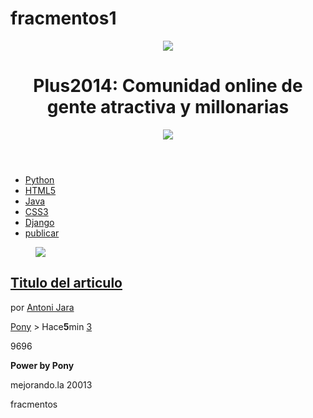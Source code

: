 fracmentos1
===========
<!DOCTYPE html>
<html lang="es">
<head>
	<meta charset="utf-8" />
	<title>Plus2014: Comunidad online de gente atractiva</title>
</head>
<body>
	<header>
		<figure id="logo">
			<img src="logo.png">
		</figure>
		<h1>Plus2014: Comunidad online de gente atractiva y millonarias</h1>
		<figure id="avatar">
			<img src="avatar.jpg"/>
		</figure>
	</header>
	<nav>
		<ul>
			<li><a href="#">Python</a></li>
			<li><a href="#">HTML5</a></li>
			<li><a href="#">Java</a></li>
			<li><a href="#">CSS3</a></li>
			<li><a href="#">Django</a></li>
			<li id="publicar.nav">
				<a href="#">publicar</a></li>
		</ul>
	</nav>
	<section id="contenido">
		<article class="item">
			<figure class="imagen_item">
				<img src="imagen.jpg">
			</figure>
			<h2 class="titulo_item">
				<a href="#">Titulo del articulo</a>
			</h2>
			<p class="autor_item">
				por <a href="#">Antoni Jara</a>
			</p>
			<p class="autor_item">
				<a href="#" class="tag_item">Pony</a>
				><span class="fecha_item">
					Hace<strong>5</strong>min 
				</span>
				<a href="#" class="comentarios_item">3</a>
				<a href="#" class="guardar_item"></a>
			</p>
			<p calss="votacion">
				<a href="#" class="up"></a>
				9696
				<a href="#" class="down"></a>
			</p>
		</article>
	</section>
	<footer>
		<p>
			<strong>Power by Pony</strong>
		</p>
		<p>mejorando.la 20013 </p>
	</footer>
</body>
</html>
fracmentos
